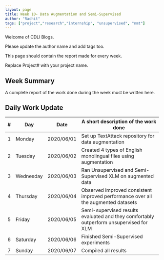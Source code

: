 ```yaml
---
layout: page
title: Week 10- Data Augmentation and Semi-Supervised
author: "Rachit"
tags: ["project","research","internship", "unsupervised", "nmt"]
---
```

Welcome of CDLI Blogs.

Please update the author name and add tags too. 

This page should contain the report made for every week.

Replace Project# with your project name.

## Week Summary

A complete report of the work done during the week must be written here. 


## Daily Work Update

|\#|Day|Date|A short description of the work done|  
|---	|---	|---	|---	|  
|1   	| Monday 	|   2020/06/01	|  Set up TextAttack repository for data augmentation 	|  
|2   	| Tuesday  	|   2020/06/02	|  Created 4 types of English monolingual files using augmentation 	|  
|3   	| Wednesday  	|  2020/06/03 	|  Ran Unsupervised and Semi-Supervised XLM on augmented data 	|  
|4   	| Thursday  	|   2020/06/04	|  Observed improved consistent improved performance over all the augmented datasets 	|  
|5   	| Friday  	|   2020/06/05	|  Semi-supervised results evaluated and they comfortably outperform unsupervised for XLM 	|  
|6   	| Saturday  	|   2020/06/06	|  Finished Semi-Supervised experiments 	|  
|7   	| Sunday  	|   2020/06/07	|  Compiled all results 	|  
